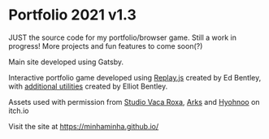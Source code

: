 # Portfolio 2021 v1.3

JUST the source code for my portfolio/browser game. Still a work in progress! More projects and fun features to come soon(?)

Main site developed using Gatsby.

Interactive portfolio game developed using [Replay.js](https://github.com/edbentley/replay) created by Ed Bentley, with [additional utilities](https://github.com/ejb/playset) created by Elliot Bentley. 

Assets used with permission from [Studio Vaca Roxa](https://bakudas.itch.io/), [Arks](https://arks.itch.io/) and [Hyohnoo](https://hyohnoo.itch.io/) on itch.io

Visit the site at https://minhaminha.github.io/ 
